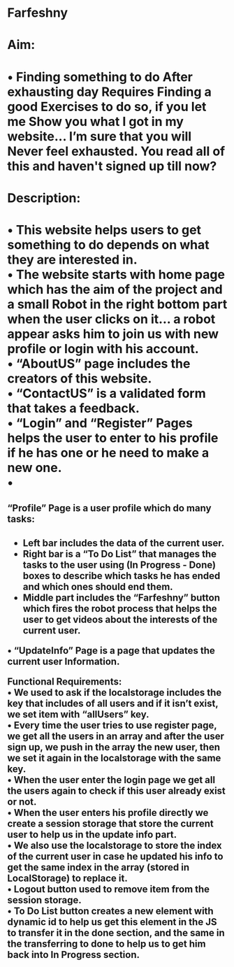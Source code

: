# Farfeshny

<h1>Aim:<h1/>
•	Finding something to do After exhausting day Requires Finding a good Exercises to do so, if you let me Show you what I got in my website... I’m sure that you will Never feel exhausted.
You read all of this and haven't signed up till now?

<h1>Description:<h1/>
•	This website helps users to get something to do depends on what they are interested in.<br>
•	The website starts with home page which has the aim of the project and a small Robot in the right bottom part when the user clicks on it… a robot appear asks him to join us with new profile or login with his account.<br>
•	“AboutUS” page includes the creators of this website.<br>
•	“ContactUS” is a validated form that takes a feedback.<br>
•	“Login” and “Register” Pages helps the user to enter to his profile if he has one or he need to make a new one.<br>
•	<h2>“Profile” Page is a user profile which do many tasks:<h2/>
<ul>
  <li>Left bar includes the data of the current user.</li>
  <li>Right bar is a “To Do List” that manages the tasks to the user using (In Progress - Done) boxes to describe which tasks he has ended and which ones should end them.</li>
  <li>	Middle part includes the “Farfeshny” button which fires the robot process that helps the user to get videos about the interests of the current user.</li>
</ul>
•	“UpdateInfo” Page is a page that updates the current user Information.

Functional Requirements:<br>
•	We used to ask if the localstorage includes the key that includes of all users and if it isn’t exist, we set item with “allUsers” key.<br>
•	Every time the user tries to use register page, we get all the users in an array and after the user sign up, we push in the array the new user, then we set it again in the localstorage with the same key.<br>
•	When the user enter the login page we get all the users again to check if this user already exist or not.<br>
•	When the user enters his profile directly we create a session storage that store the current user to help us in the update info part.<br>
•	We also use the localstorage to store the index of the current user in case he updated his info to get the same index in the array (stored in LocalStorage) to replace it.<br>
•	Logout button used to remove item from the session storage.<br>
•	To Do List button creates a new element with dynamic id to help us get this element in the JS to transfer it in the done section, and the same in the transferring to done to help us to get him back into In Progress section.

